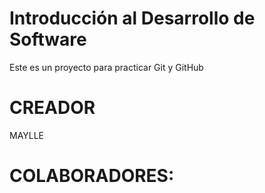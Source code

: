 # Introducción al Desarrollo de Software
Este es un proyecto para practicar Git y GitHub
# CREADOR 
MAYLLE
# COLABORADORES: 

